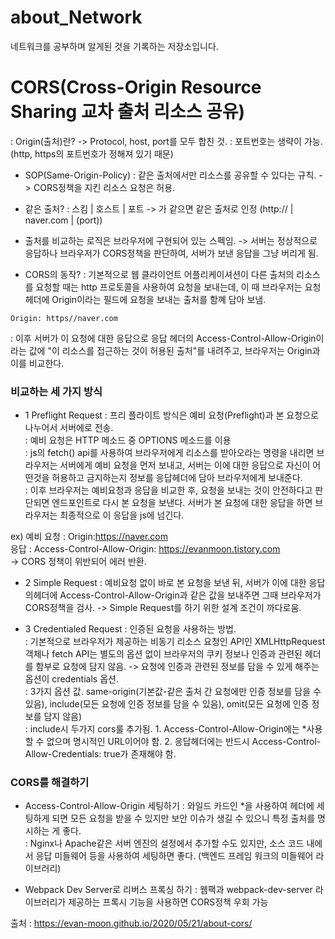 # about_Network
네트워크를 공부하며 알게된 것을 기록하는 저장소입니다.

# CORS(Cross-Origin Resource Sharing 교차 출처 리소스 공유)
: Origin(출처)란? -> Protocol, host, port를 모두 합친 것. 
: 포트번호는 생략이 가능. (http, https의 포트번호가 정해져 있기 때문)
- SOP(Same-Origin-Policy)
: 같은 출처에서만 리소스를 공유할 수 있다는 규칙. -> CORS정책을 지킨 리소스 요청은 허용.
- 같은 출처?
: 스킴 | 호스트 | 포트 -> 가 같으면 같은 출처로 인정 (http:// | naver.com | (port))
- 출처를 비교하는 로직은 브라우저에 구현되어 있는 스펙임. -> 서버는 정상적으로 응답하나 브라우저가 CORS정책을 판단하여, 서버가 보낸 응답을 그냥 버리게 됨.

- CORS의 동작?
: 기본적으로 웹 클라이언트 어플리케이셔션이 다른 출처의 리소스를 요청할 때는 http 프로토콜을 사용하여 요청을 보내는데, 이 때 브라우저는 요청 헤더에 Origin이라는 필드에 요청을 보내는 출처를 함꼐 담아 보냄.
``` 
Origin: https//naver.com
```
: 이후 서버가 이 요청에 대한 응답으로 응답 헤더의 Access-Control-Allow-Origin이라는 값에 "이 리소스를 접근하는 것이 허용된 출처"를 내려주고, 브라우저는 Origin과 이를 비교한다. 

### 비교하는 세 가지 방식
- 1 Preflight Request
: 프리 플라이트 방식은 예비 요청(Preflight)과 본 요청으로 나누어서 서버에로 전송.<br/>
: 예비 요청은 HTTP 메소드 중 OPTIONS 메소드를 이용<br/>
: js의 fetch() api를 사용하여 브라우저에게 리소스를 받아오라는 명령을 내리면 브라우저는 서버에게 예비 요청을 먼저 보내고, 서버는 이에 대한 응답으로 자신이 어떤것을 허용하고 금지하는지 정보를 응답헤더에 담아 브라우저에게 보내준다.<br/>
: 이후 브라우저는 예비요청과 응답을 비교한 후, 요청을 보내는 것이 안전하다고 판단되면 엔드포인트로 다시 본 요청을 보낸다. 서버가 본 요청에 대한 응답을 하면 브라우저는 최종적으로 이 응답을 js에 넘긴다.<br/>

ex) 
예비 요청 : Origin:https://naver.com <br/>
응답 : Access-Control-Allow-Origin: https://evanmoon.tistory.com <br/>
-> CORS 정책이 위반되어 에러 반환.

- 2 Simple Request
: 예비요청 없이 바로 본 요청을 보낸 뒤, 서버가 이에 대한 응답의헤더에 Access-Control-Allow-Origin과 같은 값을 보내주면 그때 브라우저가 CORS정책을 검사. -> Simple Request를 하기 위한 설계 조건이 까다로움.

- 3 Credentialed Request 
: 인증된 요청을 사용하는 방법.<br/>
: 기본적으로 브라우저가 제공하는 비동기 리소스 요청인 API인 XMLHttpRequest 객체나 fetch API는 별도의 옵션 없이 브라우저의 쿠키 정보나 인증과 관련된 헤더를 함부로 요청에 담지 않음. -> 요청에 인증과 관련된 정보를 담을 수 있게 해주는 옵션이 credentials 옵션.<br/>
: 3가지 옵션 값. same-origin(기본값-같은 출처 간 요청에만 인증 정보를 담을 수 있음), include(모든 요청에 인증 정보를 담을 수 있음), omit(모든 요청에 인증 정보를 담지 않음)<br/>
: include시 두가지 cors룰 추가됨. 1. Access-Control-Allow-Origin에는 \*사용할 수 없으며 명시적인 URL이어야 함. 2. 응답헤더에는 반드시 Access-Control-Allow-Credentials: true가 존재해야 함.<br/>

### CORS를 해결하기 
- Access-Control-Allow-Origin 세팅하기
: 와일드 카드인 \*을 사용하여 헤더에 세팅하게 되면 모든 요청을 받을 수 있지만 보안 이슈가 생길 수 있으니 특정 출처를 명시하는 게 좋다. <br/>
: Nginx나 Apache같은 서버 엔진의 설정에서 추가할 수도 있지만, 소스 코드 내에서 응답 미들웨어 등을 사용하여 세팅하면 좋다. (백엔드 프레임 워크의 미들웨어 라이브러리)<br/>

- Webpack Dev Server로 리버스 프록싱 하기
: 웹팩과 webpack-dev-server 라이브러리가 제공하는 프록시 기능을 사용하면 CORS정책 우회 가능

출처 : https://evan-moon.github.io/2020/05/21/about-cors/
